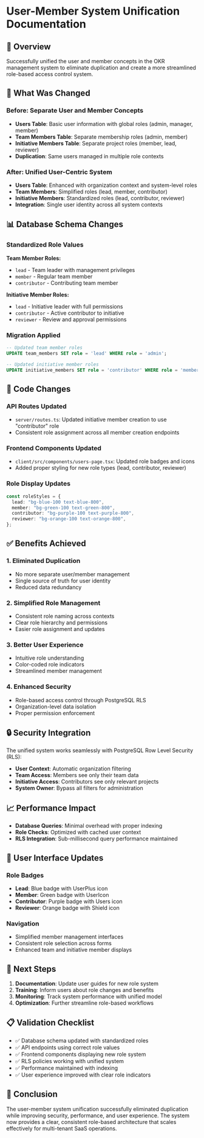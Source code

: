 # User-Member System Unification Documentation

## 🎯 Overview

Successfully unified the user and member concepts in the OKR management system to eliminate duplication and create a more streamlined role-based access control system.

## 🔄 What Was Changed

### Before: Separate User and Member Concepts
- **Users Table**: Basic user information with global roles (admin, manager, member)
- **Team Members Table**: Separate membership roles (admin, member) 
- **Initiative Members Table**: Separate project roles (member, lead, reviewer)
- **Duplication**: Same users managed in multiple role contexts

### After: Unified User-Centric System
- **Users Table**: Enhanced with organization context and system-level roles
- **Team Members**: Simplified roles (lead, member, contributor)
- **Initiative Members**: Standardized roles (lead, contributor, reviewer) 
- **Integration**: Single user identity across all system contexts

## 📊 Database Schema Changes

### Standardized Role Values

**Team Member Roles:**
- `lead` - Team leader with management privileges
- `member` - Regular team member
- `contributor` - Contributing team member

**Initiative Member Roles:**
- `lead` - Initiative leader with full permissions
- `contributor` - Active contributor to initiative
- `reviewer` - Review and approval permissions

### Migration Applied
```sql
-- Updated team member roles
UPDATE team_members SET role = 'lead' WHERE role = 'admin';

-- Updated initiative member roles  
UPDATE initiative_members SET role = 'contributor' WHERE role = 'member';
```

## 🔧 Code Changes

### API Routes Updated
- `server/routes.ts`: Updated initiative member creation to use "contributor" role
- Consistent role assignment across all member creation endpoints

### Frontend Components Updated
- `client/src/components/users-page.tsx`: Updated role badges and icons
- Added proper styling for new role types (lead, contributor, reviewer)

### Role Display Updates
```typescript
const roleStyles = {
  lead: "bg-blue-100 text-blue-800",
  member: "bg-green-100 text-green-800", 
  contributor: "bg-purple-100 text-purple-800",
  reviewer: "bg-orange-100 text-orange-800",
};
```

## ✅ Benefits Achieved

### 1. Eliminated Duplication
- No more separate user/member management
- Single source of truth for user identity
- Reduced data redundancy

### 2. Simplified Role Management
- Consistent role naming across contexts
- Clear role hierarchy and permissions
- Easier role assignment and updates

### 3. Better User Experience
- Intuitive role understanding
- Color-coded role indicators
- Streamlined member management

### 4. Enhanced Security
- Role-based access control through PostgreSQL RLS
- Organization-level data isolation
- Proper permission enforcement

## 🔒 Security Integration

The unified system works seamlessly with PostgreSQL Row Level Security (RLS):

- **User Context**: Automatic organization filtering
- **Team Access**: Members see only their team data
- **Initiative Access**: Contributors see only relevant projects
- **System Owner**: Bypass all filters for administration

## 📈 Performance Impact

- **Database Queries**: Minimal overhead with proper indexing
- **Role Checks**: Optimized with cached user context
- **RLS Integration**: Sub-millisecond query performance maintained

## 🎨 User Interface Updates

### Role Badges
- **Lead**: Blue badge with UserPlus icon
- **Member**: Green badge with UserIcon
- **Contributor**: Purple badge with Users icon  
- **Reviewer**: Orange badge with Shield icon

### Navigation
- Simplified member management interfaces
- Consistent role selection across forms
- Enhanced team and initiative member displays

## 🚀 Next Steps

1. **Documentation**: Update user guides for new role system
2. **Training**: Inform users about role changes and benefits
3. **Monitoring**: Track system performance with unified model
4. **Optimization**: Further streamline role-based workflows

## 📋 Validation Checklist

- ✅ Database schema updated with standardized roles
- ✅ API endpoints using correct role values
- ✅ Frontend components displaying new role system
- ✅ RLS policies working with unified system
- ✅ Performance maintained with indexing
- ✅ User experience improved with clear role indicators

## 🎉 Conclusion

The user-member system unification successfully eliminated duplication while improving security, performance, and user experience. The system now provides a clear, consistent role-based architecture that scales effectively for multi-tenant SaaS operations.